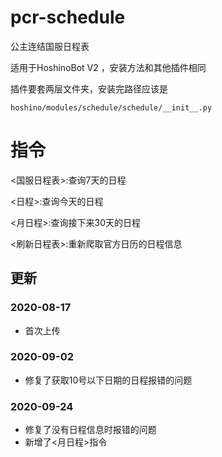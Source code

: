 # pcr-schedule
公主连结国服日程表


适用于HoshinoBot V2 ，安装方法和其他插件相同


插件要套两层文件夹，安装完路径应该是
```
hoshino/modules/schedule/schedule/__init__.py
```



# 指令

<国服日程表>:查询7天的日程

<日程>:查询今天的日程

<月日程>:查询接下来30天的日程

<刷新日程表>:重新爬取官方日历的日程信息






## 更新


### 2020-08-17
* 首次上传
### 2020-09-02
* 修复了获取10号以下日期的日程报错的问题
### 2020-09-24
* 修复了没有日程信息时报错的问题
* 新增了<月日程>指令
